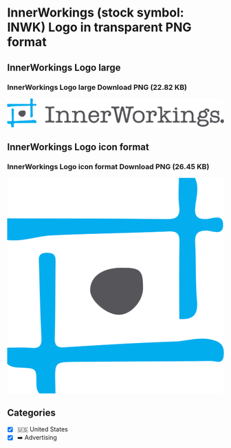 # InnerWorkings (stock symbol: INWK) Logo in transparent PNG format

## InnerWorkings Logo large

### InnerWorkings Logo large Download PNG (22.82 KB)

![InnerWorkings Logo large Download PNG (22.82 KB)](/img/orig/INWK_BIG-f4fa82cb.png)

## InnerWorkings Logo icon format

### InnerWorkings Logo icon format Download PNG (26.45 KB)

![InnerWorkings Logo icon format Download PNG (26.45 KB)](/img/orig/INWK-e1c08c41.png)



## Categories
- [x] 🇺🇸 United States
- [x] ➡️ Advertising
